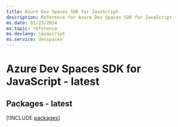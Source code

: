```yaml
---
title: Azure Dev Spaces SDK for JavaScript
description: Reference for Azure Dev Spaces SDK for JavaScript
ms.date: 01/23/2024
ms.topic: reference
ms.devlang: javascript
ms.service: devspaces
---
```

# Azure Dev Spaces SDK for JavaScript - latest
## Packages - latest
[!INCLUDE [packages](dev-spaces-index.md)]